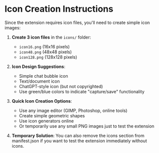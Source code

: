 # Icon Creation Instructions

Since the extension requires icon files, you'll need to create simple icon images:

1. **Create 3 icon files** in the `icons/` folder:
   - `icon16.png` (16x16 pixels)
   - `icon48.png` (48x48 pixels)  
   - `icon128.png` (128x128 pixels)

2. **Icon Design Suggestions**:
   - Simple chat bubble icon
   - Text/document icon
   - ChatGPT-style icon (but not copyrighted)
   - Use green/blue colors to indicate "capture/save" functionality

3. **Quick Icon Creation Options**:
   - Use any image editor (GIMP, Photoshop, online tools)
   - Create simple geometric shapes
   - Use icon generators online
   - Or temporarily use any small PNG images just to test the extension

4. **Temporary Solution**: 
   You can also remove the icons section from manifest.json if you want to test the extension immediately without icons.